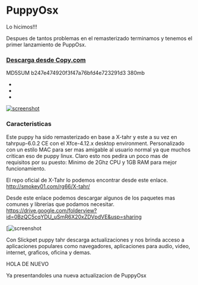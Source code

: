 PuppyOsx
========

Lo hicimos!!!

Despues de tantos problemas en el remasterizado terminamos y tenemos el primer lanzamiento de PuppOsx.

### [Descarga desde Copy.com](https://copy.com/KNVdWcYWbG6zZaNu)

MD5SUM b247e474920f3f47a76bfd4e723291d3 380mb 


-

-

-

[![screenshot](http://s5.postimg.org/gsa3a8yjr/pupposx1.jpg)](http://s5.postimg.org/gsa3a8yjr/pupposx1.jpg)

### Caracteristicas 

Este puppy ha sido remasterizado en base a X-tahr y este a su vez en  tahrpup-6.0.2 CE con el  Xfce-4.12.x desktop environment. Personalizado con un estilo MAC  para ser mas amigable al usuario normal ya que muchos critican eso de puppy linux. 
Claro esto nos pedira un poco mas de requisitos por su puesto:
Minimo de 2Ghz CPU y 1GB RAM para mejor funcionamiento.

El repo oficial de X-Tahr lo podemos encontrar desde este enlace. http://smokey01.com/rg66/X-tahr/

Desde este enlace podemos descargar algunos de los paquetes mas comunes y librerias que podamos necesitar.
https://drive.google.com/folderview?id=0BzQC5cqYDU_uSmR6X20xZDVpdVE&usp=sharing

[![screenshot](http://k46.kn3.net/taringa/0/4/6/1/8/E/yoemendoza96/749.png)

Con Slickpet puppy tahr descarga actualizaciones y nos brinda acceso a aplicaciones 
populares como navegadores, aplicaciones para audio, video, internet, graficos, oficina y demas. 


HOLA DE NUEVO

Ya presentandoles una nueva actualizacion de PuppyOsx
